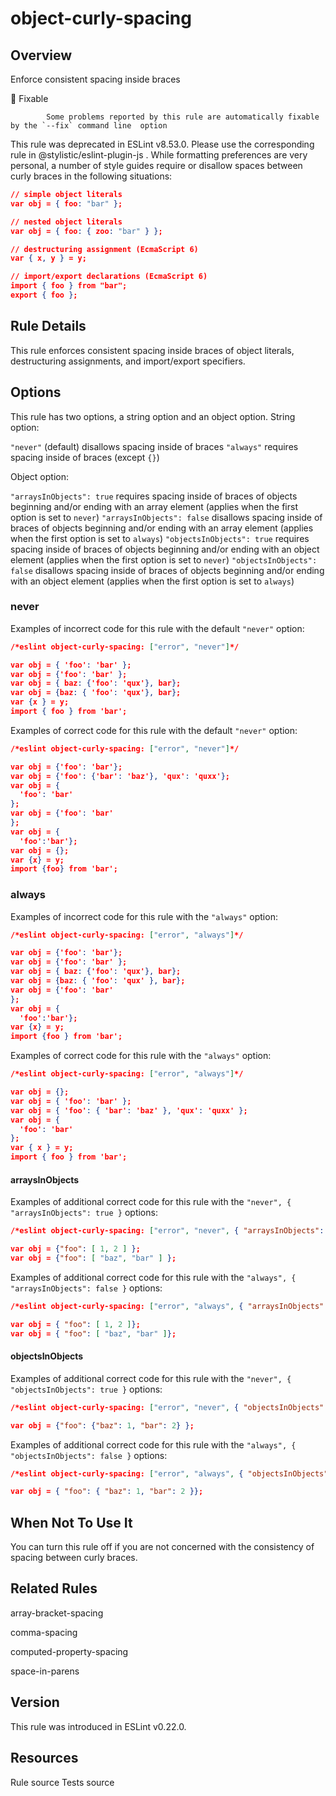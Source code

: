 
# object-curly-spacing
## Overview
Enforce consistent spacing inside braces


🔧 Fixable

            Some problems reported by this rule are automatically fixable by the `--fix` command line  option
        


This rule was deprecated in ESLint v8.53.0. Please use the corresponding rule  in @stylistic/eslint-plugin-js .
While formatting preferences are very personal, a number of style guides require
or disallow spaces between curly braces in the following situations:

```json
// simple object literals
var obj = { foo: "bar" };

// nested object literals
var obj = { foo: { zoo: "bar" } };

// destructuring assignment (EcmaScript 6)
var { x, y } = y;

// import/export declarations (EcmaScript 6)
import { foo } from "bar";
export { foo };
```
## Rule Details
This rule enforces consistent spacing inside braces of object literals, destructuring assignments, and import/export specifiers.
## Options
This rule has two options, a string option and an object option.
String option:

`"never"` (default) disallows spacing inside of braces
`"always"` requires spacing inside of braces (except `{}`)

Object option:

`"arraysInObjects": true` requires spacing inside of braces of objects beginning and/or ending with an array element (applies when the first option is set to `never`)
`"arraysInObjects": false` disallows spacing inside of braces of objects beginning and/or ending with an array element (applies when the first option is set to `always`)
`"objectsInObjects": true` requires spacing inside of braces of objects beginning and/or ending with an object element (applies when the first option is set to `never`)
`"objectsInObjects": false` disallows spacing inside of braces of objects beginning and/or ending with an object element (applies when the first option is set to `always`)

### never
Examples of incorrect code for this rule with the default `"never"` option:


```json
/*eslint object-curly-spacing: ["error", "never"]*/

var obj = { 'foo': 'bar' };
var obj = {'foo': 'bar' };
var obj = { baz: {'foo': 'qux'}, bar};
var obj = {baz: { 'foo': 'qux'}, bar};
var {x } = y;
import { foo } from 'bar';
```
Examples of correct code for this rule with the default `"never"` option:


```json
/*eslint object-curly-spacing: ["error", "never"]*/

var obj = {'foo': 'bar'};
var obj = {'foo': {'bar': 'baz'}, 'qux': 'quxx'};
var obj = {
  'foo': 'bar'
};
var obj = {'foo': 'bar'
};
var obj = {
  'foo':'bar'};
var obj = {};
var {x} = y;
import {foo} from 'bar';
```
### always
Examples of incorrect code for this rule with the `"always"` option:


```json
/*eslint object-curly-spacing: ["error", "always"]*/

var obj = {'foo': 'bar'};
var obj = {'foo': 'bar' };
var obj = { baz: {'foo': 'qux'}, bar};
var obj = {baz: { 'foo': 'qux' }, bar};
var obj = {'foo': 'bar'
};
var obj = {
  'foo':'bar'};
var {x} = y;
import {foo } from 'bar';
```
Examples of correct code for this rule with the `"always"` option:


```json
/*eslint object-curly-spacing: ["error", "always"]*/

var obj = {};
var obj = { 'foo': 'bar' };
var obj = { 'foo': { 'bar': 'baz' }, 'qux': 'quxx' };
var obj = {
  'foo': 'bar'
};
var { x } = y;
import { foo } from 'bar';
```
#### arraysInObjects
Examples of additional correct code for this rule with the `"never", { "arraysInObjects": true }` options:


```json
/*eslint object-curly-spacing: ["error", "never", { "arraysInObjects": true }]*/

var obj = {"foo": [ 1, 2 ] };
var obj = {"foo": [ "baz", "bar" ] };
```
Examples of additional correct code for this rule with the `"always", { "arraysInObjects": false }` options:


```json
/*eslint object-curly-spacing: ["error", "always", { "arraysInObjects": false }]*/

var obj = { "foo": [ 1, 2 ]};
var obj = { "foo": [ "baz", "bar" ]};
```
#### objectsInObjects
Examples of additional correct code for this rule with the `"never", { "objectsInObjects": true }` options:


```json
/*eslint object-curly-spacing: ["error", "never", { "objectsInObjects": true }]*/

var obj = {"foo": {"baz": 1, "bar": 2} };
```
Examples of additional correct code for this rule with the `"always", { "objectsInObjects": false }` options:


```json
/*eslint object-curly-spacing: ["error", "always", { "objectsInObjects": false }]*/

var obj = { "foo": { "baz": 1, "bar": 2 }};
```
## When Not To Use It
You can turn this rule off if you are not concerned with the consistency of spacing between curly braces.
## Related Rules


array-bracket-spacing 

comma-spacing 

computed-property-spacing 

space-in-parens 


## Version
This rule was introduced in ESLint v0.22.0.
## Resources

Rule source 
Tests source 

